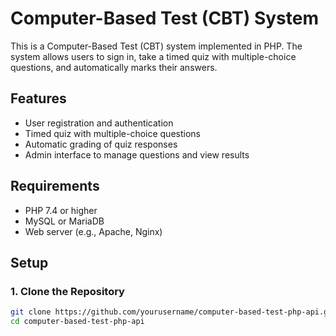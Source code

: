 # Computer-Based Test (CBT) System

This is a Computer-Based Test (CBT) system implemented in PHP. The system allows users to sign in, take a timed quiz with multiple-choice questions, and automatically marks their answers.

## Features

- User registration and authentication
- Timed quiz with multiple-choice questions
- Automatic grading of quiz responses
- Admin interface to manage questions and view results

## Requirements

- PHP 7.4 or higher
- MySQL or MariaDB
- Web server (e.g., Apache, Nginx)

## Setup

### 1. Clone the Repository

```bash
git clone https://github.com/yourusername/computer-based-test-php-api.git
cd computer-based-test-php-api
